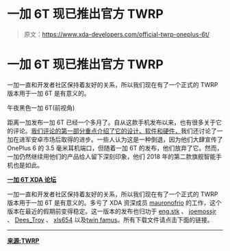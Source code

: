 # 一加 6T 现已推出官方 TWRP

> 原文：<https://www.xda-developers.com/official-twrp-oneplus-6t/>

# 一加 6T 现已推出官方 TWRP

一加一直和开发者社区保持着友好的关系，所以我们现在有了一个正式的 TWRP 版本用于一加 6T 是有意义的。

午夜黑色一加 6T(前视角)

距离一加发布一加 6T 已经一个多月了。自从这款手机发布以来，也有很多关于它的评论。[我们评论的第一部分重点介绍了它的设计、软件和硬件，](https://www.xda-developers.com/oneplus-6t-review/)我们还讨论了一加在进军安卓市场后取得的进步。一些人认为这是一种倒退，因为他们大肆宣传了 OnePlus 6 的 3.5 毫米耳机端口，但随着一加 6T 的发布，他们放弃了它。然而，一加仍然继续用他们的产品给人留下深刻印象，他们 2018 年的第二款旗舰智能手机也是如此。

[**一加 6T XDA 论坛**](https://forum.xda-developers.com/oneplus-6t)

一加一直和开发者社区保持着友好的关系，所以我们现在有了一个正式的 TWRP 版本用于一加 6T 是有意义的。多亏了 XDA 资深成员 [mauronofrio](https://forum.xda-developers.com/member.php?u=4712355) 的工作，这个版本在最近的假期前变得稳定。这一版本的发布也归功于 [eng.stk](https://forum.xda-developers.com/member.php?u=3873953) 、 [joemossjr](https://forum.xda-developers.com/member.php?u=3659125) 、 [Dees_Troy](https://forum.xda-developers.com/member.php?u=912474) 、 [xls654](https://forum.xda-developers.com/member.php?u=2004880) 以及[twin famus](https://forum.xda-developers.com/member.php?u=4668255)。所有下载文件请点击下面的链接。

* * *

[**来源:TWRP**](https://twrp.me/oneplus/oneplus6t.html)